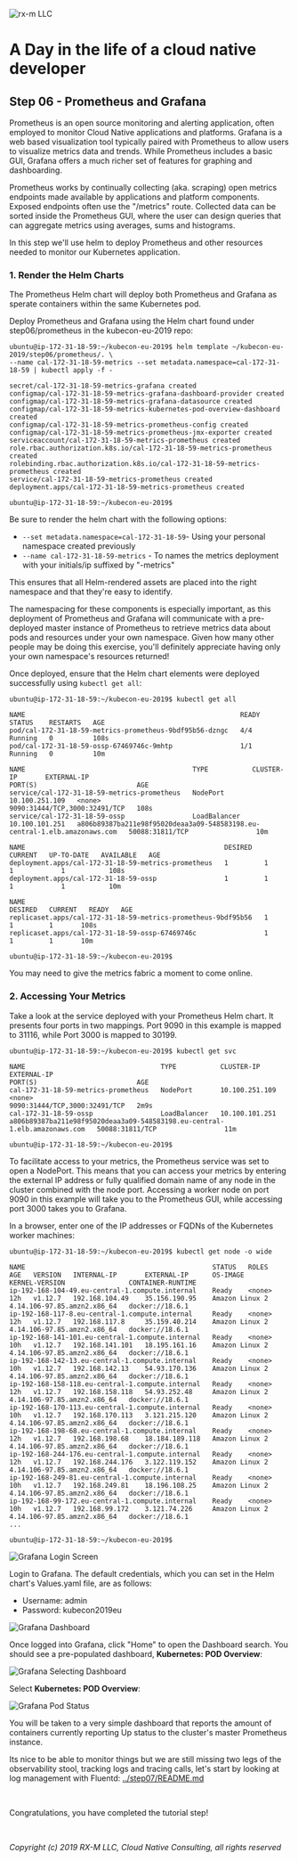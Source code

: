 ![rx-m LLC][RX-M LLC]


# A Day in the life of a cloud native developer


## Step 06 - Prometheus and Grafana

Prometheus is an open source monitoring and alerting application, often employed to monitor Cloud Native applications and platforms. 
Grafana is a web based visualization tool typically paired with Prometheus to allow users to visualize metrics data and trends. While
Prometheus includes a basic GUI, Grafana offers a much richer set of features for graphing and dashboarding.

Prometheus works by continually collecting (aka. scraping) open metrics endpoints made available by applications and platform 
components. Exposed endpoints often use the "/metrics" route. Collected data can be sorted inside the Prometheus GUI,
where the user can design queries that can aggregate metrics using averages, sums and histograms.

In this step we'll use helm to deploy Prometheus and other resources needed to monitor our Kubernetes application.


### 1. Render the Helm Charts

The Prometheus Helm chart will deploy both Prometheus and Grafana as sperate containers within the same Kubernetes pod.

Deploy Prometheus and Grafana using the Helm chart found under step06/prometheus in the kubecon-eu-2019 repo:

```
ubuntu@ip-172-31-18-59:~/kubecon-eu-2019$ helm template ~/kubecon-eu-2019/step06/prometheus/. \
--name cal-172-31-18-59-metrics --set metadata.namespace=cal-172-31-18-59 | kubectl apply -f -

secret/cal-172-31-18-59-metrics-grafana created
configmap/cal-172-31-18-59-metrics-grafana-dashboard-provider created
configmap/cal-172-31-18-59-metrics-grafana-datasource created
configmap/cal-172-31-18-59-metrics-kubernetes-pod-overview-dashboard created
configmap/cal-172-31-18-59-metrics-prometheus-config created
configmap/cal-172-31-18-59-metrics-prometheus-jmx-exporter created
serviceaccount/cal-172-31-18-59-metrics-prometheus created
role.rbac.authorization.k8s.io/cal-172-31-18-59-metrics-prometheus created
rolebinding.rbac.authorization.k8s.io/cal-172-31-18-59-metrics-prometheus created
service/cal-172-31-18-59-metrics-prometheus created
deployment.apps/cal-172-31-18-59-metrics-prometheus created

ubuntu@ip-172-31-18-59:~/kubecon-eu-2019$
```

Be sure to render the helm chart with the following options:

  - `--set metadata.namespace=cal-172-31-18-59`- Using your personal namespace created previously
  - `--name cal-172-31-18-59-metrics` - To names the metrics deployment with your initials/ip suffixed by "-metrics"

This ensures that all Helm-rendered assets are placed into the right namespace and that they're easy to identify.

The namespacing for these components is especially important, as this deployment of Prometheus and Grafana will
communicate with a pre-deployed master instance of Prometheus to retrieve metrics data about pods and resources under
your own namespace. Given how many other people may be doing this exercise, you'll definitely appreciate having only
your own namespace's resources returned!

Once deployed, ensure that the Helm chart elements were deployed successfully using `kubectl get all`:

```
ubuntu@ip-172-31-18-59:~/kubecon-eu-2019$ kubectl get all

NAME                                                      READY   STATUS    RESTARTS   AGE
pod/cal-172-31-18-59-metrics-prometheus-9bdf95b56-dzngc   4/4     Running   0          108s
pod/cal-172-31-18-59-ossp-67469746c-9mhtp                 1/1     Running   0          10m

NAME                                          TYPE           CLUSTER-IP       EXTERNAL-IP                                                                 PORT(S)                         AGE
service/cal-172-31-18-59-metrics-prometheus   NodePort       10.100.251.109   <none>                                                                      9090:31444/TCP,3000:32491/TCP   108s
service/cal-172-31-18-59-ossp                 LoadBalancer   10.100.101.251   a806b89387ba211e98f95020deaa3a09-548583198.eu-central-1.elb.amazonaws.com   50088:31811/TCP                 10m

NAME                                                  DESIRED   CURRENT   UP-TO-DATE   AVAILABLE   AGE
deployment.apps/cal-172-31-18-59-metrics-prometheus   1         1         1            1           108s
deployment.apps/cal-172-31-18-59-ossp                 1         1         1            1           10m

NAME                                                            DESIRED   CURRENT   READY   AGE
replicaset.apps/cal-172-31-18-59-metrics-prometheus-9bdf95b56   1         1         1       108s
replicaset.apps/cal-172-31-18-59-ossp-67469746c                 1         1         1       10m

ubuntu@ip-172-31-18-59:~/kubecon-eu-2019$
```

You may need to give the metrics fabric a moment to come online.


### 2. Accessing Your Metrics

Take a look at the service deployed with your Prometheus Helm chart. It presents four ports in two mappings.
Port 9090 in this example is mapped to 31116, while Port 3000 is mapped to 30199.

```
ubuntu@ip-172-31-18-59:~/kubecon-eu-2019$ kubectl get svc

NAME                                  TYPE           CLUSTER-IP       EXTERNAL-IP                                                                 PORT(S)                         AGE
cal-172-31-18-59-metrics-prometheus   NodePort       10.100.251.109   <none>                                                                      9090:31444/TCP,3000:32491/TCP   2m9s
cal-172-31-18-59-ossp                 LoadBalancer   10.100.101.251   a806b89387ba211e98f95020deaa3a09-548583198.eu-central-1.elb.amazonaws.com   50088:31811/TCP                 11m

ubuntu@ip-172-31-18-59:~/kubecon-eu-2019$
```

To facilitate access to your metrics, the Prometheus service was set to open a NodePort. This means that you can access
your metrics by entering the external IP address or fully qualified domain name of any node in the cluster combined with
the node port. Accessing a worker node on port 9090 in this example will take you to the Prometheus GUI, while
accessing port 3000 takes you to Grafana.

In a browser, enter one of the IP addresses or FQDNs of the Kubernetes worker machines:

```
ubuntu@ip-172-31-18-59:~/kubecon-eu-2019$ kubectl get node -o wide

NAME                                               STATUS   ROLES    AGE   VERSION   INTERNAL-IP       EXTERNAL-IP      OS-IMAGE         KERNEL-VERSION                CONTAINER-RUNTIME
ip-192-168-104-49.eu-central-1.compute.internal    Ready    <none>   12h   v1.12.7   192.168.104.49    35.156.190.95    Amazon Linux 2   4.14.106-97.85.amzn2.x86_64   docker://18.6.1
ip-192-168-117-8.eu-central-1.compute.internal     Ready    <none>   12h   v1.12.7   192.168.117.8     35.159.40.214    Amazon Linux 2   4.14.106-97.85.amzn2.x86_64   docker://18.6.1
ip-192-168-141-101.eu-central-1.compute.internal   Ready    <none>   10h   v1.12.7   192.168.141.101   18.195.161.16    Amazon Linux 2   4.14.106-97.85.amzn2.x86_64   docker://18.6.1
ip-192-168-142-13.eu-central-1.compute.internal    Ready    <none>   10h   v1.12.7   192.168.142.13    54.93.170.136    Amazon Linux 2   4.14.106-97.85.amzn2.x86_64   docker://18.6.1
ip-192-168-158-118.eu-central-1.compute.internal   Ready    <none>   12h   v1.12.7   192.168.158.118   54.93.252.48     Amazon Linux 2   4.14.106-97.85.amzn2.x86_64   docker://18.6.1
ip-192-168-170-113.eu-central-1.compute.internal   Ready    <none>   10h   v1.12.7   192.168.170.113   3.121.215.120    Amazon Linux 2   4.14.106-97.85.amzn2.x86_64   docker://18.6.1
ip-192-168-198-68.eu-central-1.compute.internal    Ready    <none>   12h   v1.12.7   192.168.198.68    18.184.189.118   Amazon Linux 2   4.14.106-97.85.amzn2.x86_64   docker://18.6.1
ip-192-168-244-176.eu-central-1.compute.internal   Ready    <none>   12h   v1.12.7   192.168.244.176   3.122.119.152    Amazon Linux 2   4.14.106-97.85.amzn2.x86_64   docker://18.6.1
ip-192-168-249-81.eu-central-1.compute.internal    Ready    <none>   10h   v1.12.7   192.168.249.81    18.196.108.25    Amazon Linux 2   4.14.106-97.85.amzn2.x86_64   docker://18.6.1
ip-192-168-99-172.eu-central-1.compute.internal    Ready    <none>   10h   v1.12.7   192.168.99.172    3.121.74.226     Amazon Linux 2   4.14.106-97.85.amzn2.x86_64   docker://18.6.1
...

ubuntu@ip-172-31-18-59:~/kubecon-eu-2019$
```

![Grafana Login Screen](./images/grafana.PNG)

Login to Grafana. The default credentials, which you can set in the Helm chart's Values.yaml file, are as follows:

  - Username: admin
  - Password: kubecon2019eu

![Grafana Dashboard ](./images/grafana-ui.PNG)

Once logged into Grafana, click "Home" to open the Dashboard search. You should see a pre-populated dashboard,
**Kubernetes: POD Overview**:

![Grafana Selecting Dashboard ](./images/grafana-dashboard.PNG)

Select **Kubernetes: POD Overview**:

![Grafana Pod Status](./images/grafana-pod-status.PNG)

You will be taken to a very simple dashboard that reports the amount of containers currently reporting Up status to the
cluster's master Prometheus instance.

Its nice to be able to monitor things but we are still missing two legs of the observability stool, tracking logs and
tracing calls, let's start by looking at log management with Fluentd: [../step07/README.md](../step07/README.md)


<br>

Congratulations, you have completed the tutorial step!

<br>

_Copyright (c) 2019 RX-M LLC, Cloud Native Consulting, all rights reserved_

[RX-M LLC]: http://rx-m.io/rxm-cnc.svg "RX-M LLC"
